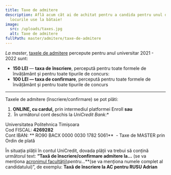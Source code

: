 ```yaml
---
title: Taxe de admitere
description: Află acum cât ai de achitat pentru a candida pentru unul din
  locurile use la bătaie!
image:
  src: /uploads/taxes.jpg
  alt: Taxe de admitere
fullPath: master/admitere/taxe-de-admitere
---
```

*La master*, [taxele de admitere](http://www.upt.ro/img/files/hca/2021/HCA44_14.04.2021_taxe_admitere_pt_anul_2021-2022.pdf) percepute pentru anul universitar 2021 - 2022 sunt:

* **150 LEI** — **taxa de** **înscriere**, percepută pentru toate formele de învățământ și pentru toate tipurile de concurs: 
* **100 LEI — taxa de confirmare**, percepută pentru toate formele de învățământ și pentru toate tipurile de concurs

- - -

Taxele de admitere (înscriere/confirmare) se pot plăti:

1. **ONLINE, cu cardul,** prin intermediul platformei Enroll **sau**
2.  În următorul cont deschis la **UniCredit Bank*:**

Universitatea Politehnica Timișoara\
Cod FISCAL: **4269282**\
Cont IBAN: ** RO90 BACX 0000 0030 1782 5061**  - Taxe de MASTER prin Ordin de plată

În situația plății în contul UniCredit, dovada plății va trebui să conțină următorul text: **”Taxă de înscriere/confirmare admitere la...** (se va menționa [acronimul facultății](http://www.upt.ro/img/files/2019-2020/admitere/licenta/Acronime_facultati.pdf))**pentru*...***(se va menționa numele complet al candidatului)”, de exemplu: **Taxă de înscriere la AC pentru RUSU Adrian**